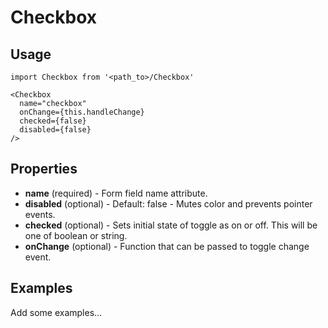 # Checkbox

## Usage

```
import Checkbox from '<path_to>/Checkbox'

<Checkbox
  name="checkbox"
  onChange={this.handleChange}
  checked={false}
  disabled={false}
/>
```

## Properties

- **name** (required) - Form field name attribute.
- **disabled** (optional) - Default: false - Mutes color and prevents pointer events.
- **checked** (optional) - Sets initial state of toggle as on or off. This will be one of boolean or string.
- **onChange** (optional) - Function that can be passed to toggle change event.

## Examples

Add some examples...
